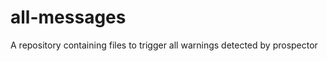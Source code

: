 all-messages
============

A repository containing files to trigger all warnings detected by prospector
